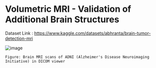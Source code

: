 # Volumetric MRI - Validation of Additional Brain Structures

Dataset Link : https://www.kaggle.com/datasets/abhranta/brain-tumor-detection-mri

![image](https://github.com/Phirat-Passi/Volumetric-MRI-Validation-of-Additional-Brain-Structures/assets/67471222/ae90f568-2b2d-4862-81a7-747067e0fb53)
    
    Figure: Brain MRI scans of ADNI (Alzheimer's Disease Neuroimaging Initiative) in DICOM viewer
